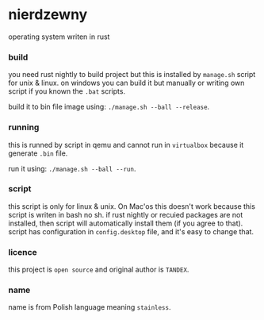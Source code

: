 # nierdzewny
operating system writen in rust

### build
you need rust nightly to build project but this is installed by `manage.sh` script for unix & linux.
on windows you can build it but manually or writing own script if you known the `.bat` scripts.

build it to bin file image using: `./manage.sh --ball --release`.

### running
this is runned by script in qemu and cannot run in `virtualbox` because it generate `.bin` file.

run it using: `./manage.sh --ball --run`.

### script
this script is only for linux & unix. On Mac'os this doesn't work because this  script is writen in bash no sh.
if rust nightly or recuied packages are not installed, then script will automatically install them (if you agree to that).
script has configuration in `config.desktop` file, and it's easy to change that.

### licence
this project is `open source` and original author is `TANDEX`.

### name
name is from Polish language meaning `stainless`.
